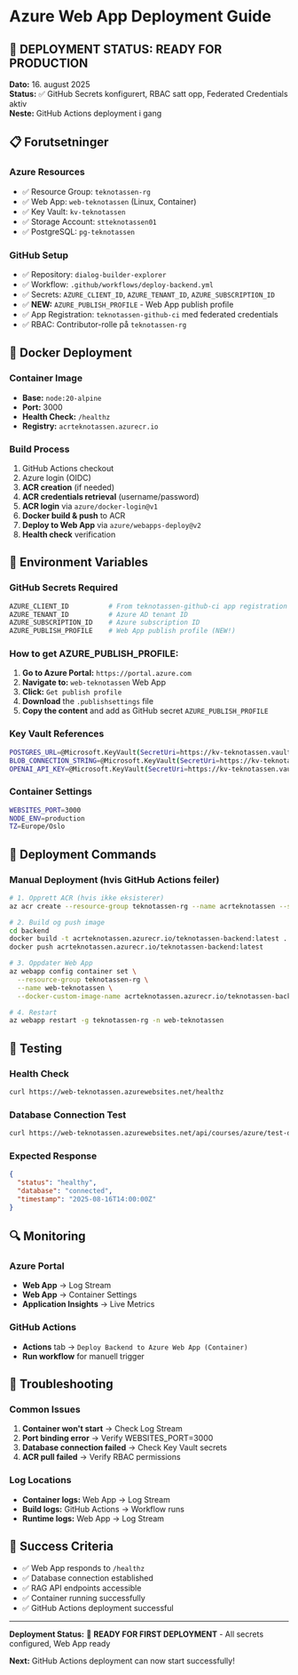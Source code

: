 # Azure Web App Deployment Guide

## 🚀 **DEPLOYMENT STATUS: READY FOR PRODUCTION**

**Dato:** 16. august 2025  
**Status:** ✅ GitHub Secrets konfigurert, RBAC satt opp, Federated Credentials aktiv  
**Neste:** GitHub Actions deployment i gang

## 📋 **Forutsetninger**

### Azure Resources
- ✅ Resource Group: `teknotassen-rg`
- ✅ Web App: `web-teknotassen` (Linux, Container)
- ✅ Key Vault: `kv-teknotassen`
- ✅ Storage Account: `stteknotassen01`
- ✅ PostgreSQL: `pg-teknotassen`

### GitHub Setup
- ✅ Repository: `dialog-builder-explorer`
- ✅ Workflow: `.github/workflows/deploy-backend.yml`
- ✅ Secrets: `AZURE_CLIENT_ID`, `AZURE_TENANT_ID`, `AZURE_SUBSCRIPTION_ID`
- ✅ **NEW:** `AZURE_PUBLISH_PROFILE` - Web App publish profile
- ✅ App Registration: `teknotassen-github-ci` med federated credentials
- ✅ RBAC: Contributor-rolle på `teknotassen-rg`

## 🐳 **Docker Deployment**

### Container Image
- **Base:** `node:20-alpine`
- **Port:** 3000
- **Health Check:** `/healthz`
- **Registry:** `acrteknotassen.azurecr.io`

### **Build Process**
1. GitHub Actions checkout
2. Azure login (OIDC)
3. **ACR creation** (if needed)
4. **ACR credentials retrieval** (username/password)
5. **ACR login** via `azure/docker-login@v1`
6. **Docker build & push** to ACR
7. **Deploy to Web App** via `azure/webapps-deploy@v2`
8. **Health check** verification

## 🔧 **Environment Variables**

### **GitHub Secrets Required**
```bash
AZURE_CLIENT_ID          # From teknotassen-github-ci app registration
AZURE_TENANT_ID          # Azure AD tenant ID
AZURE_SUBSCRIPTION_ID    # Azure subscription ID
AZURE_PUBLISH_PROFILE    # Web App publish profile (NEW!)
```

### **How to get AZURE_PUBLISH_PROFILE:**
1. **Go to Azure Portal:** `https://portal.azure.com`
2. **Navigate to:** `web-teknotassen` Web App
3. **Click:** `Get publish profile`
4. **Download** the `.publishsettings` file
5. **Copy the content** and add as GitHub secret `AZURE_PUBLISH_PROFILE`

### **Key Vault References**
```bash
POSTGRES_URL=@Microsoft.KeyVault(SecretUri=https://kv-teknotassen.vault.azure.net/secrets/PostgresAppConnectionString/)
BLOB_CONNECTION_STRING=@Microsoft.KeyVault(SecretUri=https://kv-teknotassen.vault.azure.net/secrets/StorageConnectionString/)
OPENAI_API_KEY=@Microsoft.KeyVault(SecretUri=https://kv-teknotassen.vault.azure.net/secrets/OpenAIAPIKey/)
```

### Container Settings
```bash
WEBSITES_PORT=3000
NODE_ENV=production
TZ=Europe/Oslo
```

## 🚀 **Deployment Commands**

### Manual Deployment (hvis GitHub Actions feiler)
```bash
# 1. Opprett ACR (hvis ikke eksisterer)
az acr create --resource-group teknotassen-rg --name acrteknotassen --sku Basic

# 2. Build og push image
cd backend
docker build -t acrteknotassen.azurecr.io/teknotassen-backend:latest .
docker push acrteknotassen.azurecr.io/teknotassen-backend:latest

# 3. Oppdater Web App
az webapp config container set \
  --resource-group teknotassen-rg \
  --name web-teknotassen \
  --docker-custom-image-name acrteknotassen.azurecr.io/teknotassen-backend:latest

# 4. Restart
az webapp restart -g teknotassen-rg -n web-teknotassen
```

## 🧪 **Testing**

### Health Check
```bash
curl https://web-teknotassen.azurewebsites.net/healthz
```

### Database Connection Test
```bash
curl https://web-teknotassen.azurewebsites.net/api/courses/azure/test-db
```

### Expected Response
```json
{
  "status": "healthy",
  "database": "connected",
  "timestamp": "2025-08-16T14:00:00Z"
}
```

## 🔍 **Monitoring**

### Azure Portal
- **Web App** → Log Stream
- **Web App** → Container Settings
- **Application Insights** → Live Metrics

### GitHub Actions
- **Actions** tab → `Deploy Backend to Azure Web App (Container)`
- **Run workflow** for manuell trigger

## 🚨 **Troubleshooting**

### Common Issues
1. **Container won't start** → Check Log Stream
2. **Port binding error** → Verify WEBSITES_PORT=3000
3. **Database connection failed** → Check Key Vault secrets
4. **ACR pull failed** → Verify RBAC permissions

### Log Locations
- **Container logs:** Web App → Log Stream
- **Build logs:** GitHub Actions → Workflow runs
- **Runtime logs:** Web App → Log Stream

## 🎯 **Success Criteria**

- ✅ Web App responds to `/healthz`
- ✅ Database connection established
- ✅ RAG API endpoints accessible
- ✅ Container running successfully
- ✅ GitHub Actions deployment successful

---

**Deployment Status:** 🚀 **READY FOR FIRST DEPLOYMENT** - All secrets configured, Web App ready

**Next:** GitHub Actions deployment can now start successfully!
